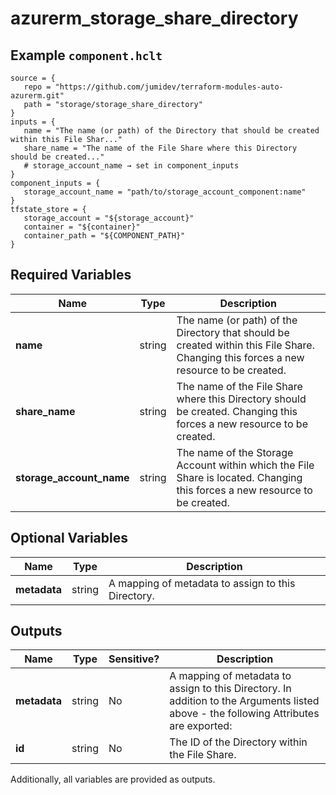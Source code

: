 # azurerm_storage_share_directory



## Example `component.hclt`

```hcl
source = {
   repo = "https://github.com/jumidev/terraform-modules-auto-azurerm.git"   
   path = "storage/storage_share_directory"   
}
inputs = {
   name = "The name (or path) of the Directory that should be created within this File Shar..."   
   share_name = "The name of the File Share where this Directory should be created..."   
   # storage_account_name → set in component_inputs
}
component_inputs = {
   storage_account_name = "path/to/storage_account_component:name"   
}
tfstate_store = {
   storage_account = "${storage_account}"   
   container = "${container}"   
   container_path = "${COMPONENT_PATH}"   
}
```

## Required Variables

| Name | Type |  Description |
| ---- | --------- |  ----------- |
| **name** | string |  The name (or path) of the Directory that should be created within this File Share. Changing this forces a new resource to be created. | 
| **share_name** | string |  The name of the File Share where this Directory should be created. Changing this forces a new resource to be created. | 
| **storage_account_name** | string |  The name of the Storage Account within which the File Share is located. Changing this forces a new resource to be created. | 

## Optional Variables

| Name | Type |  Description |
| ---- | --------- |  ----------- |
| **metadata** | string |  A mapping of metadata to assign to this Directory. | 



## Outputs

| Name | Type | Sensitive? | Description |
| ---- | ---- | --------- | --------- |
| **metadata** | string | No  | A mapping of metadata to assign to this Directory. In addition to the Arguments listed above - the following Attributes are exported: | 
| **id** | string | No  | The ID of the Directory within the File Share. | 

Additionally, all variables are provided as outputs.

